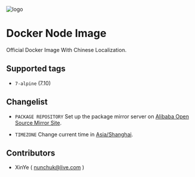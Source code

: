 ![logo](https://cloud.githubusercontent.com/assets/16042528/25989172/bd69c30e-372d-11e7-850b-d814cb4490db.png)

# Docker Node Image

Official Docker Image With Chinese Localization.

## Supported tags

* `7-alpine` (7.10)

## Changelist

* `PACKAGE REPOSITORY`
	Set up the package mirror server on [Alibaba Open Source Mirror Site](https://mirrors.aliyun.com/).

* `TIMEZONE`
	Change current time in [Asia/Shanghai](http://wiki.alpinelinux.org/wiki/Setting_the_timezone).	

Contributors
-------------------
* XinYe ( nunchuk@live.com )
